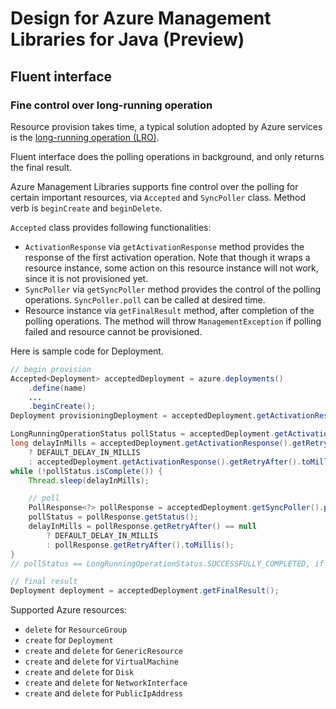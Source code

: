 # Design for Azure Management Libraries for Java (Preview)

## Fluent interface

### Fine control over long-running operation

Resource provision takes time, a typical solution adopted by Azure services is the [long-running operation (LRO)][lro].

Fluent interface does the polling operations in background, and only returns the final result.

Azure Management Libraries supports fine control over the polling for certain important resources, via `Accepted` and `SyncPoller` class. Method verb is `beginCreate` and `beginDelete`.

`Accepted` class provides following functionalities:
- `ActivationResponse` via `getActivationResponse` method provides the response of the first activation operation. Note that though it wraps a resource instance, some action on this resource instance will not work, since it is not provisioned yet.
- `SyncPoller` via `getSyncPoller` method provides the control of the polling operations. `SyncPoller.poll` can be called at desired time.
- Resource instance via `getFinalResult` method, after completion of the polling operations. The method will throw `ManagementException` if polling failed and resource cannot be provisioned.

Here is sample code for Deployment.

```java
// begin provision
Accepted<Deployment> acceptedDeployment = azure.deployments()
    .define(name)
    ...
    .beginCreate();
Deployment provisioningDeployment = acceptedDeployment.getActivationResponse().getValue();

LongRunningOperationStatus pollStatus = acceptedDeployment.getActivationResponse().getStatus();
long delayInMills = acceptedDeployment.getActivationResponse().getRetryAfter() == null
    ? DEFAULT_DELAY_IN_MILLIS
    : acceptedDeployment.getActivationResponse().getRetryAfter().toMillis();
while (!pollStatus.isComplete()) {
    Thread.sleep(delayInMills);

    // poll
    PollResponse<?> pollResponse = acceptedDeployment.getSyncPoller().poll();
    pollStatus = pollResponse.getStatus();
    delayInMills = pollResponse.getRetryAfter() == null
        ? DEFAULT_DELAY_IN_MILLIS
        : pollResponse.getRetryAfter().toMillis();
}
// pollStatus == LongRunningOperationStatus.SUCCESSFULLY_COMPLETED, if successful

// final result
Deployment deployment = acceptedDeployment.getFinalResult();
```

Supported Azure resources:
- `delete` for `ResourceGroup`
- `create` for `Deployment`
- `create` and `delete` for `GenericResource`
- `create` and `delete` for `VirtualMachine`
- `create` and `delete` for `Disk`
- `create` and `delete` for `NetworkInterface`
- `create` and `delete` for `PublicIpAddress`

[lro]: https://docs.microsoft.com/en-us/azure/architecture/patterns/async-request-reply
